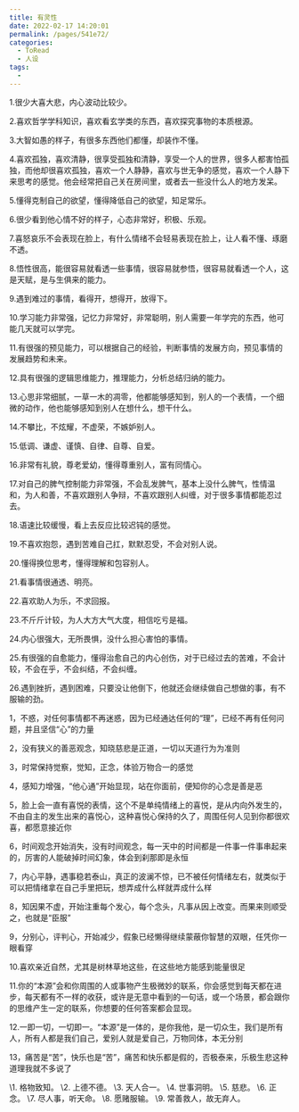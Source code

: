 ```yaml
---
title: 有灵性
date: 2022-02-17 14:20:01
permalink: /pages/541e72/
categories:
  - ToRead
  - 人设
tags:
  - 
---
```

1.很少大喜大悲，内心波动比较少。

2.喜欢哲学学科知识，喜欢看玄学类的东西，喜欢探究事物的本质根源。

3.大智如愚的样子，有很多东西他们都懂，却装作不懂。

4.喜欢孤独，喜欢清静，很享受孤独和清静，享受一个人的世界，很多人都害怕孤独，而他却很喜欢孤独，喜欢一个人静静，喜欢与世无争的感觉，喜欢一个人静下来思考的感觉。他会经常把自己关在房间里，或者去一些没什么人的地方发呆。

5.懂得克制自己的欲望，懂得降低自己的欲望，知足常乐。

6.很少看到他心情不好的样子，心态非常好，积极、乐观。

7.喜怒哀乐不会表现在脸上，有什么情绪不会轻易表现在脸上，让人看不懂、琢磨不透。

8.悟性很高，能很容易就看透一些事情，很容易就参悟，很容易就看透一个人，这是天赋，是与生俱来的能力。

9.遇到难过的事情，看得开，想得开，放得下。

10.学习能力非常强，记忆力非常好，非常聪明，别人需要一年学完的东西，他可能几天就可以学完。

11.有很强的预见能力，可以根据自己的经验，判断事情的发展方向，预见事情的发展趋势和未来。

12.具有很强的逻辑思维能力，推理能力，分析总结归纳的能力。

13.心思非常细腻，一草一木的凋零，他都能够感知到，别人的一个表情，一个细微的动作，他也能够感知到别人在想什么，想干什么。

14.不攀比，不炫耀，不虚荣，不嫉妒别人。

15.低调、谦虚、谨慎、自律、自尊、自爱。

16.非常有礼貌，尊老爱幼，懂得尊重别人，富有同情心。

17.对自己的脾气控制能力非常强，不会乱发脾气，基本上没什么脾气，性情温和，为人和善，不喜欢跟别人争辩，不喜欢跟别人纠缠，对于很多事情都能忍过去。

18.语速比较缓慢，看上去反应比较迟钝的感觉。

19.不喜欢抱怨，遇到苦难自己扛，默默忍受，不会对别人说。

20.懂得换位思考，懂得理解和包容别人。

21.看事情很通透、明亮。

22.喜欢助人为乐，不求回报。

23.不斤斤计较，为人大方大气大度，相信吃亏是福。

24.内心很强大，无所畏惧，没什么担心害怕的事情。

25.有很强的自愈能力，懂得治愈自己的内心创伤，对于已经过去的苦难，不会计较，不会在乎，不会纠结，不会纠缠。

26.遇到挫折，遇到困难，只要没让他倒下，他就还会继续做自己想做的事，有不服输的劲。

1，不惑，对任何事情都不再迷惑，因为已经通达任何的“理”，已经不再有任何问题，并且坚信“心”的力量

2，没有狭义的善恶观念，知晓慈悲是正道，一切以天道行为为准则

3，时常保持觉察，觉知，正念，体验万物合一的感觉

4，感知力增强，“他心通”开始显现，站在你面前，便知你的心念是善是恶

5，脸上会一直有喜悦的表情，这个不是单纯情绪上的喜悦，是从内向外发生的，不由自主的发生出来的喜悦心，这种喜悦心保持的久了，周围任何人见到你都很欢喜，都愿意接近你

6，时间观念开始消失，没有时间观念，每一天中的时间都是一件事一件事串起来的，厉害的人能破掉时间幻象，体会到刹那即是永恒

7，内心平静，遇事稳若泰山，真正的波澜不惊，已不被任何情绪左右，就类似于可以把情绪拿在自己手里把玩，想弄成什么样就弄成什么样

8，知因果不虚，开始注重每个发心，每个念头，凡事从因上改变。而果来则顺受之，也就是“臣服”

9，分别心，评判心，开始减少，假象已经懒得继续蒙蔽你智慧的双眼，任凭你一眼看穿

10.喜欢亲近自然，尤其是树林草地这些，在这些地方能感到能量很足

11.你的“本源”会和你周围的人或事物产生极微妙的联系，你会感觉到每天都在进步，每天都有不一样的收获，或许是无意中看到的一句话，或一个场景，都会跟你的思维产生一定的联系，你想要的任何答案都会显现。

12.一即一切，一切即一。“本源”是一体的，是你我他，是一切众生，我们是所有人，所有人都是我们自己，爱别人就是爱自己，万物同体，本无分别

13，痛苦是“苦”，快乐也是“苦”，痛苦和快乐都是假的，否极泰来，乐极生悲这种道理我就不多说了

\1. 格物致知。
\2. 上德不德。
\3. 天人合一。
\4. 世事洞明。
\5. 慈悲。
\6. 正念。
\7. 尽人事，听天命。
\8. 愿赌服输。
\9. 常善救人，故无弃人。